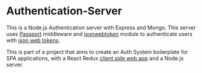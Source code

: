 # Authentication-Server

  This is a Node.js Authentication server with Express and Mongo.
  This server uses [Passport](http://www.passportjs.org/) middleware and [jsonwebtoken](https://github.com/auth0/node-jsonwebtoken) module to authenticate users
  with [json web tokens](jwt.io).

  This is part of a project that aims to create an Auth System boilerplate
  for SPA applications, with a React Redux [client side web app](https://github.com/walbuc/Authentication-Client) and a Node.js server.
